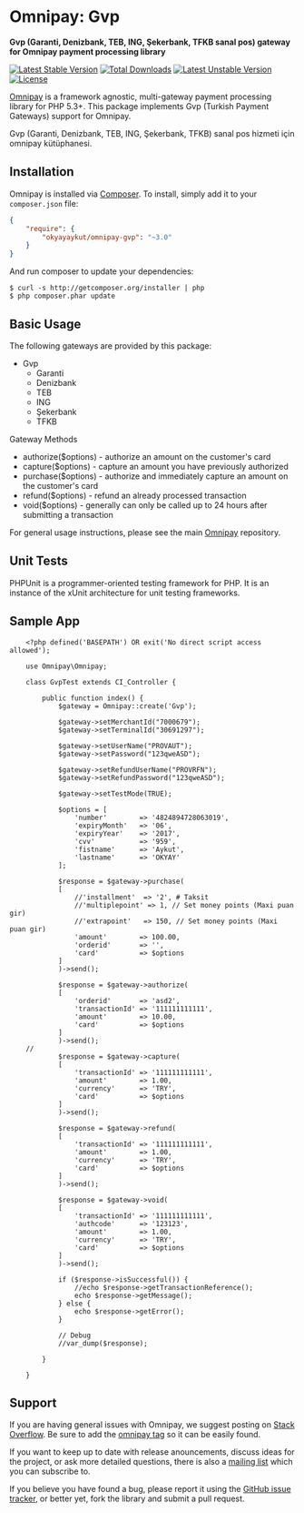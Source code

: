# Omnipay: Gvp

**Gvp (Garanti, Denizbank, TEB, ING, Şekerbank, TFKB sanal pos) gateway for Omnipay payment processing library**


<!-- TODO: Update the tags when the library is published -->
[![Latest Stable Version](https://poser.pugx.org/yasinkuyu/omnipay-gvp/v/stable)](https://packagist.org/packages/yasinkuyu/omnipay-gvp) 
[![Total Downloads](https://poser.pugx.org/yasinkuyu/omnipay-gvp/downloads)](https://packagist.org/packages/yasinkuyu/omnipay-gvp) 
[![Latest Unstable Version](https://poser.pugx.org/yasinkuyu/omnipay-gvp/v/unstable)](https://packagist.org/packages/yasinkuyu/omnipay-gvp) 
[![License](https://poser.pugx.org/yasinkuyu/omnipay-gvp/license)](https://packagist.org/packages/yasinkuyu/omnipay-gvp)

[Omnipay](https://github.com/thephpleague/omnipay) is a framework agnostic, multi-gateway payment
processing library for PHP 5.3+. This package implements Gvp (Turkish Payment Gateways) support for Omnipay.


Gvp (Garanti, Denizbank, TEB, ING, Şekerbank, TFKB) sanal pos hizmeti için omnipay kütüphanesi.

## Installation

Omnipay is installed via [Composer](http://getcomposer.org/). To install, simply add it
to your `composer.json` file:

```json
{
    "require": {
        "okyayaykut/omnipay-gvp": "~3.0"
    }
}
```

And run composer to update your dependencies:

    $ curl -s http://getcomposer.org/installer | php
    $ php composer.phar update

## Basic Usage

The following gateways are provided by this package:

* Gvp
    - Garanti
    - Denizbank 
    - TEB 
    - ING 
    - Şekerbank 
    - TFKB 

Gateway Methods

* authorize($options) - authorize an amount on the customer's card
* capture($options) - capture an amount you have previously authorized
* purchase($options) - authorize and immediately capture an amount on the customer's card
* refund($options) - refund an already processed transaction
* void($options) - generally can only be called up to 24 hours after submitting a transaction

For general usage instructions, please see the main [Omnipay](https://github.com/thephpleague/omnipay)
repository.

## Unit Tests

PHPUnit is a programmer-oriented testing framework for PHP. It is an instance of the xUnit architecture for unit testing frameworks.

## Sample App

        <?php defined('BASEPATH') OR exit('No direct script access allowed');

        use Omnipay\Omnipay;

        class GvpTest extends CI_Controller {

            public function index() {
                $gateway = Omnipay::create('Gvp');

                $gateway->setMerchantId("7000679");
                $gateway->setTerminalId("30691297");

                $gateway->setUserName("PROVAUT");
                $gateway->setPassword("123qweASD");

                $gateway->setRefundUserName("PROVRFN");
                $gateway->setRefundPassword("123qweASD");

                $gateway->setTestMode(TRUE);

                $options = [
                    'number'        => '4824894728063019',
                    'expiryMonth'   => '06',
                    'expiryYear'    => '2017',
                    'cvv'           => '959',
                    'fistname'      => 'Aykut',
                    'lastname'      => 'OKYAY'
                ];

                $response = $gateway->purchase(
                [
                    //'installment'  => '2', # Taksit
                    //'multiplepoint' => 1, // Set money points (Maxi puan gir)
                    //'extrapoint'   => 150, // Set money points (Maxi puan gir)
                    'amount'        => 100.00,
                    'orderid'       => '',
                    'card'          => $options
                ]
                )->send();

                $response = $gateway->authorize(
                [
                    'orderid'       => 'asd2',
                    'transactionId' => '111111111111',
                    'amount'        => 10.00,
                    'card'          => $options
                ]
                )->send();
        //
                $response = $gateway->capture(
                [
                    'transactionId' => '111111111111',
                    'amount'        => 1.00,
                    'currency'      => 'TRY',
                    'card'          => $options
                ]
                )->send();

                $response = $gateway->refund(
                [
                    'transactionId' => '111111111111',
                    'amount'        => 1.00,
                    'currency'      => 'TRY',
                    'card'          => $options
                ]
                )->send();

                $response = $gateway->void(
                [
                    'transactionId' => '111111111111',
                    'authcode'      => '123123',
                    'amount'        => 1.00,
                    'currency'      => 'TRY',
                    'card'          => $options
                ]
                )->send();

                if ($response->isSuccessful()) {
                    //echo $response->getTransactionReference();
                    echo $response->getMessage();
                } else {
                    echo $response->getError();
                }

                // Debug
                //var_dump($response);

            }

        }


## Support

If you are having general issues with Omnipay, we suggest posting on
[Stack Overflow](http://stackoverflow.com/). Be sure to add the
[omnipay tag](http://stackoverflow.com/questions/tagged/omnipay) so it can be easily found.

If you want to keep up to date with release anouncements, discuss ideas for the project, or ask more detailed questions, there is also a [mailing list](https://groups.google.com/forum/#!forum/omnipay) which
you can subscribe to.

If you believe you have found a bug, please report it using the [GitHub issue tracker](https://github.com/okyayaykut/omnipay-gvp/issues),
or better yet, fork the library and submit a pull request.
